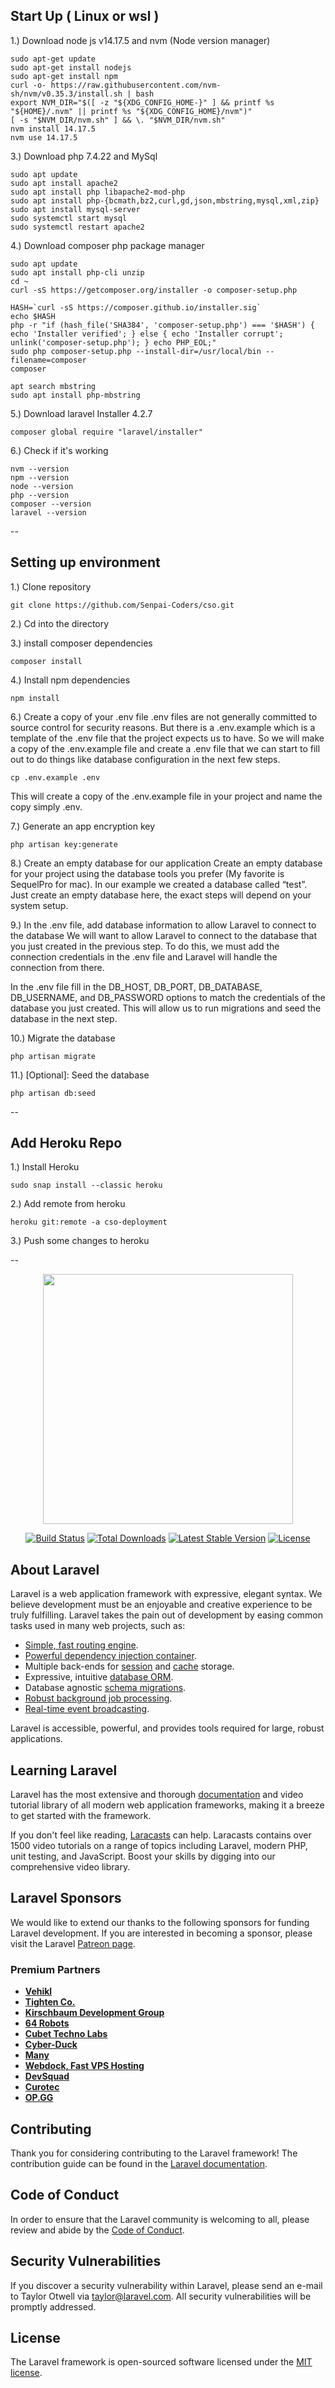 

## Start Up ( Linux or wsl )

1.) Download node js v14.17.5 and nvm (Node version manager)

    sudo apt-get update
    sudo apt-get install nodejs
    sudo apt-get install npm
    curl -o- https://raw.githubusercontent.com/nvm-sh/nvm/v0.35.3/install.sh | bash
    export NVM_DIR="$([ -z "${XDG_CONFIG_HOME-}" ] && printf %s "${HOME}/.nvm" || printf %s "${XDG_CONFIG_HOME}/nvm")"
    [ -s "$NVM_DIR/nvm.sh" ] && \. "$NVM_DIR/nvm.sh"
    nvm install 14.17.5
    nvm use 14.17.5

3.) Download php 7.4.22 and MySql

    sudo apt update
    sudo apt install apache2
    sudo apt install php libapache2-mod-php
    sudo apt install php-{bcmath,bz2,curl,gd,json,mbstring,mysql,xml,zip}
    sudo apt install mysql-server
    sudo systemctl start mysql
    sudo systemctl restart apache2


4.) Download composer php package manager

    sudo apt update
    sudo apt install php-cli unzip
    cd ~
    curl -sS https://getcomposer.org/installer -o composer-setup.php

    HASH=`curl -sS https://composer.github.io/installer.sig`
    echo $HASH
    php -r "if (hash_file('SHA384', 'composer-setup.php') === '$HASH') { echo 'Installer verified'; } else { echo 'Installer corrupt'; unlink('composer-setup.php'); } echo PHP_EOL;"
    sudo php composer-setup.php --install-dir=/usr/local/bin --filename=composer
    composer

    apt search mbstring
    sudo apt install php-mbstring
    

5.) Download laravel Installer 4.2.7

    composer global require "laravel/installer"
    
6.) Check if it's working

    nvm --version
    npm --version
    node --version
    php --version
    composer --version
    laravel --version
    
  
--


## Setting up environment 

1.) Clone repository

    git clone https://github.com/Senpai-Coders/cso.git

2.) Cd into the directory 

3.) install composer dependencies

    composer install
    
4.) Install npm dependencies
    
    npm install
    
    
6.) Create a copy of your .env file
    .env files are not generally committed to source control for security reasons. But there is a .env.example which is a template of the .env file that the project expects us to have. So we will make a copy of the .env.example file and create a .env file that we can start to fill out to do things like database configuration in the next few steps.
  
    cp .env.example .env
    
This will create a copy of the .env.example file in your project and name the copy simply .env.

7.)  Generate an app encryption key
    
    php artisan key:generate
   
8.) Create an empty database for our application
    Create an empty database for your project using the database tools you prefer (My favorite is SequelPro for mac). In our example we created a database called “test”. Just create an empty database here, the exact steps will depend on your system setup.

9.) In the .env file, add database information to allow Laravel to connect to the database
We will want to allow Laravel to connect to the database that you just created in the previous step. To do this, we must add the connection credentials in the .env file and Laravel will handle the connection from there.

In the .env file fill in the DB_HOST, DB_PORT, DB_DATABASE, DB_USERNAME, and DB_PASSWORD options to match the credentials of the database you just created. This will allow us to run migrations and seed the database in the next step.

10.) Migrate the database

    php artisan migrate
    
11.) [Optional]: Seed the database

    php artisan db:seed

--

## Add Heroku Repo 

1.) Install Heroku 
   
    sudo snap install --classic heroku 
 
2.) Add remote from heroku 

    heroku git:remote -a cso-deployment
    
3.) Push some changes to heroku
    

--
<p align="center"><a href="https://laravel.com" target="_blank"><img src="https://raw.githubusercontent.com/laravel/art/master/logo-lockup/5%20SVG/2%20CMYK/1%20Full%20Color/laravel-logolockup-cmyk-red.svg" width="400"></a></p>

<p align="center">
<a href="https://travis-ci.org/laravel/framework"><img src="https://travis-ci.org/laravel/framework.svg" alt="Build Status"></a>
<a href="https://packagist.org/packages/laravel/framework"><img src="https://img.shields.io/packagist/dt/laravel/framework" alt="Total Downloads"></a>
<a href="https://packagist.org/packages/laravel/framework"><img src="https://img.shields.io/packagist/v/laravel/framework" alt="Latest Stable Version"></a>
<a href="https://packagist.org/packages/laravel/framework"><img src="https://img.shields.io/packagist/l/laravel/framework" alt="License"></a>
</p>

## About Laravel

Laravel is a web application framework with expressive, elegant syntax. We believe development must be an enjoyable and creative experience to be truly fulfilling. Laravel takes the pain out of development by easing common tasks used in many web projects, such as:

- [Simple, fast routing engine](https://laravel.com/docs/routing).
- [Powerful dependency injection container](https://laravel.com/docs/container).
- Multiple back-ends for [session](https://laravel.com/docs/session) and [cache](https://laravel.com/docs/cache) storage.
- Expressive, intuitive [database ORM](https://laravel.com/docs/eloquent).
- Database agnostic [schema migrations](https://laravel.com/docs/migrations).
- [Robust background job processing](https://laravel.com/docs/queues).
- [Real-time event broadcasting](https://laravel.com/docs/broadcasting).

Laravel is accessible, powerful, and provides tools required for large, robust applications.

## Learning Laravel

Laravel has the most extensive and thorough [documentation](https://laravel.com/docs) and video tutorial library of all modern web application frameworks, making it a breeze to get started with the framework.

If you don't feel like reading, [Laracasts](https://laracasts.com) can help. Laracasts contains over 1500 video tutorials on a range of topics including Laravel, modern PHP, unit testing, and JavaScript. Boost your skills by digging into our comprehensive video library.

## Laravel Sponsors

We would like to extend our thanks to the following sponsors for funding Laravel development. If you are interested in becoming a sponsor, please visit the Laravel [Patreon page](https://patreon.com/taylorotwell).

### Premium Partners

- **[Vehikl](https://vehikl.com/)**
- **[Tighten Co.](https://tighten.co)**
- **[Kirschbaum Development Group](https://kirschbaumdevelopment.com)**
- **[64 Robots](https://64robots.com)**
- **[Cubet Techno Labs](https://cubettech.com)**
- **[Cyber-Duck](https://cyber-duck.co.uk)**
- **[Many](https://www.many.co.uk)**
- **[Webdock, Fast VPS Hosting](https://www.webdock.io/en)**
- **[DevSquad](https://devsquad.com)**
- **[Curotec](https://www.curotec.com/services/technologies/laravel/)**
- **[OP.GG](https://op.gg)**

## Contributing

Thank you for considering contributing to the Laravel framework! The contribution guide can be found in the [Laravel documentation](https://laravel.com/docs/contributions).

## Code of Conduct

In order to ensure that the Laravel community is welcoming to all, please review and abide by the [Code of Conduct](https://laravel.com/docs/contributions#code-of-conduct).

## Security Vulnerabilities

If you discover a security vulnerability within Laravel, please send an e-mail to Taylor Otwell via [taylor@laravel.com](mailto:taylor@laravel.com). All security vulnerabilities will be promptly addressed.

## License

The Laravel framework is open-sourced software licensed under the [MIT license](https://opensource.org/licenses/MIT).

